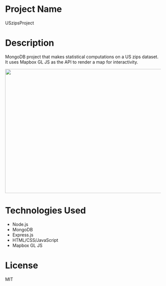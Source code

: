 # Project Name
USzipsProject

# Description
MongoDB project that makes statistical computations on a US zips dataset. It uses Mapbox GL JS as the API to render a map for interactivity.

<p align="center">
  <img width="680" height="400" src="https://github.com/mariandanGit/USzipsProject/assets/64864410/4ec9f89f-63b3-42b3-b7fd-f718a7569f8e">
</p>

# Technologies Used
- Node.js
- MongoDB
- Express.js
- HTML/CSS/JavaScript
- Mapbox GL JS

# License
MIT
